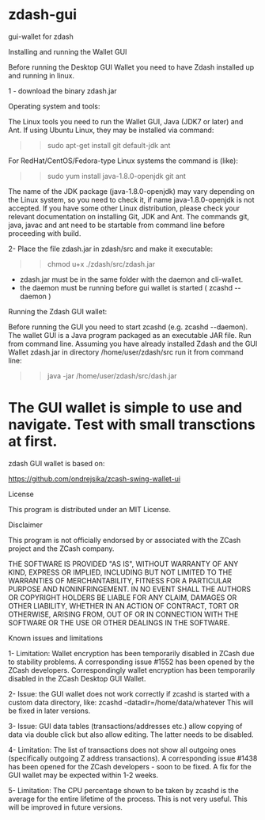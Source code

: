 # zdash-gui
gui-wallet for zdash

Installing and running the Wallet GUI

Before running the Desktop GUI Wallet you need to have Zdash installed up and running in linux. 

1 - download the binary zdash.jar

Operating system and tools:


The Linux tools you need to run the Wallet GUI, Java (JDK7 or later) and Ant. If using Ubuntu Linux, they may be installed via command:

>> sudo apt-get install git default-jdk ant

For RedHat/CentOS/Fedora-type Linux systems the command is (like):

>> sudo yum install java-1.8.0-openjdk git ant 

The name of the JDK package (java-1.8.0-openjdk) may vary depending on the Linux system, so you need to check it, if name java-1.8.0-openjdk is not accepted. If you have some other Linux distribution, please check your relevant documentation on installing Git, JDK and Ant. The commands git, java, javac and ant need to be startable from command line before proceeding with build.

2- Place the file zdash.jar in zdash/src and make it executable:

>> chmod u+x ./zdash/src/zdash.jar

* zdash.jar must be in the same folder with the daemon and cli-wallet.
* the daemon must be running before gui wallet is started ( zcashd --daemon )


Running the Zdash GUI wallet:

Before running the GUI you need to start zcashd (e.g. zcashd --daemon). The wallet GUI is a Java program packaged as an executable JAR file. Run from command line. Assuming you have already installed Zdash and the GUI Wallet zdash.jar in directory /home/user/zdash/src run it from command line:

>> java -jar /home/user/zdash/src/dash.jar

The GUI wallet is simple to use and navigate. Test with small transctions at first.
=======================================================================================

zdash GUI wallet is based on:

https://github.com/ondrejsika/zcash-swing-wallet-ui


License

This program is distributed under an MIT License.

Disclaimer

This program is not officially endorsed by or associated with the ZCash project and the ZCash company.

THE SOFTWARE IS PROVIDED "AS IS", WITHOUT WARRANTY OF ANY KIND, EXPRESS OR IMPLIED, INCLUDING BUT NOT LIMITED TO THE WARRANTIES OF MERCHANTABILITY, FITNESS FOR A PARTICULAR PURPOSE AND NONINFRINGEMENT. IN NO EVENT SHALL THE AUTHORS OR COPYRIGHT HOLDERS BE LIABLE FOR ANY CLAIM, DAMAGES OR OTHER LIABILITY, WHETHER IN AN ACTION OF CONTRACT, TORT OR OTHERWISE, ARISING FROM, OUT OF OR IN CONNECTION WITH THE SOFTWARE OR THE USE OR OTHER DEALINGS IN THE SOFTWARE.

Known issues and limitations

1- Limitation: Wallet encryption has been temporarily disabled in ZCash due to stability problems. A corresponding issue #1552 has been opened by the ZCash developers. Correspondingly wallet encryption has been temporarily disabled in the ZCash Desktop GUI Wallet.

2- Issue: the GUI wallet does not work correctly if zcashd is started with a custom data directory, like: zcashd -datadir=/home/data/whatever This will be fixed in later versions.

3- Issue: GUI data tables (transactions/addresses etc.) allow copying of data via double click but also allow editing. The latter needs to be disabled.

4- Limitation: The list of transactions does not show all outgoing ones (specifically outgoing Z address transactions). A corresponding issue #1438 has been opened for the ZCash developers - soon to be fixed. A fix for the GUI wallet may be expected within 1-2 weeks.

5- Limitation: The CPU percentage shown to be taken by zcashd is the average for the entire lifetime of the process. This is not very useful. This will be improved in future versions.
